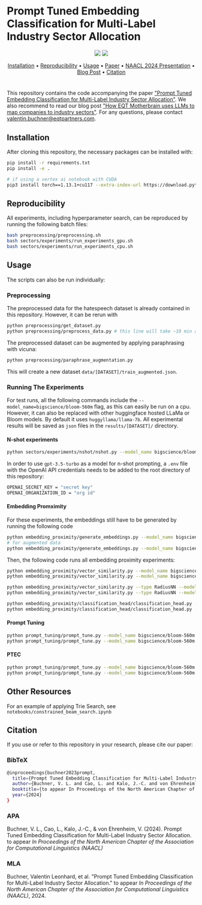 # Prompt Tuned Embedding Classification for Multi-Label Industry Sector Allocation

<p align="center">
  <a href="https://arxiv.org/abs/2309.12075"><img src="https://img.shields.io/badge/arXiv-2309.12075-red.svg?style=for-the-badge"></a>
  <a href="https://medium.com/motherbrain/how-eqt-motherbrain-uses-llms-to-map-companies-to-industry-sectors-d713e7923380"><img src="https://img.shields.io/badge/Medium-%23000000.svg?&style=for-the-badge&logo=Medium&logoColor=white"></a>
</p>

<div>
<p align="center">
  <a href="#installation">Installation</a> •
  <a href="#reproducibility">Reproducibility</a> •
  <a href="#usage">Usage</a> •
  <a href="https://arxiv.org/abs/2309.12075">Paper</a> •
  <a href="https://console.cloud.google.com/storage/browser/motherbrain-ptec?project=motherbrain-external">NAACL 2024 Presentation</a> •
  <a href="https://medium.com/motherbrain/how-eqt-motherbrain-uses-llms-to-map-companies-to-industry-sectors-d713e7923380">Blog Post</a> •
  <a href="#citation">Citation</a> 
</p>
</div>


#

This repository contains the code accompanying the paper ["Prompt Tuned Embedding Classification for Multi-Label Industry Sector Allocation"](https://arxiv.org/abs/2309.12075). We also recommend to read our blog post ["How EQT Motherbrain uses LLMs to map companies to industry sectors"](https://motherbrain.ai/how-eqt-motherbrain-uses-llms-to-map-companies-to-industry-sectors-d713e7923380). For any questions, please contact [valentin.buchner@eqtpartners.com](mailto:valentin.buchner@eqtpartners.com).


## Installation
After cloning this repository, the necessary packages can be installed with:
```bash
pip install -r requirements.txt
pip install -e .

# if using a vertex ai notebook with CUDA
pip3 install torch==1.13.1+cu117 --extra-index-url https://download.pytorch.org/whl/cu117 --no-cache-dir
```

## Reproducibility 
All experiments, including hyperparameter search, can be reproduced by running the following batch files:

```bash
bash preprocessing/preprocessing.sh
bash sectors/experiments/run_experiments_gpu.sh
bash sectors/experiments/run_experiments_cpu.sh
```

## Usage
The scripts can also be run individually:

### Preprocessing
The preprocessed data for the hatespeech dataset is already contained in this repository. However, it can be rerun with
```bash
python preprocessing/get_dataset.py
python preprocessing/preprocess_data.py # this line will take ~10 min as it summarizes long descriptions and keyword lists
```

The preprocessed dataset can be augmented by applying paraphrasing with vicuna:
```bash
python preprocessing/paraphrase_augmentation.py
```
This will create a new dataset `data/[DATASET]/train_augmented.json`.

### Running The Experiments
For test runs, all the following commands include the `--model_name=bigscience/bloom-560m` flag, as this can easily be run on a cpu. However, it can also be replaced with other huggingface hosted LLaMa or Bloom models. By default it uses `huggyllama/llama-7b`. All experimental results will be saved as `json` files in the `results/[DATASET]/` directory.

#### N-shot experiments
```bash
python sectors/experiments/nshot/nshot.py --model_name bigscience/bloom-560m
```

In order to use `gpt-3.5-turbo` as a model for n-shot prompting, a `.env` file with the OpenAI API credentials needs to be added to the root directory of this repository:

```bash
OPENAI_SECRET_KEY = "secret key"
OPENAI_ORGANIZATION_ID = "org id"
```

#### Embedding Promximity
For these experiments, the embeddings still have to be generated by running the following code

```bash
python embedding_proximity/generate_embeddings.py --model_name bigscience/bloom-560m
# for augmented data
python embedding_proximity/generate_embeddings.py --model_name bigscience/bloom-560m --augmented augmented
```

Then, the following code runs all embedding proximity experiments: 
```bash
python embedding_proximity/vector_similarity.py --model_name bigscience/bloom-560m
python embedding_proximity/vector_similarity.py --model_name bigscience/bloom-560m --augmented augmented

python embedding_proximity/vector_similarity.py --type RadiusNN --model_name bigscience/bloom-560m
python embedding_proximity/vector_similarity.py --type RadiusNN --model_name bigscience/bloom-560m --augmented augmented

python embedding_proximity/classification_head/classification_head.py --model_name bigscience/bloom-560m
python embedding_proximity/classification_head/classification_head.py --model_name bigscience/bloom-560m --augmented augmented
```

#### Prompt Tuning
```bash
python prompt_tuning/prompt_tune.py --model_name bigscience/bloom-560m --interrupt_threshold 0.01
python prompt_tuning/prompt_tune.py --model_name bigscience/bloom-560m --interrupt_threshold 0.01 --augmented augmented
```

#### PTEC
```bash
python prompt_tuning/prompt_tune.py --model_name bigscience/bloom-560m --head ch --scheduler exponential --interrupt_threshold 0.01
python prompt_tuning/prompt_tune.py --model_name bigscience/bloom-560m --head ch --scheduler exponential --interrupt_threshold 0.01 --augmented augmented
```

## Other Resources
For an example of applying Trie Search, see `notebooks/constrained_beam_search.ipynb`


## Citation
If you use or refer to this repository in your research, please cite our paper:

### BibTeX
```bash
@inproceedings{buchner2023prompt,
  title={Prompt Tuned Embedding Classification for Multi-Label Industry Sector Allocation},
  author={Buchner, V. L. and Cao, L. and Kalo, J.-C. and von Ehrenheim, V.},
  booktitle={to appear In Proceedings of the North American Chapter of the Association for Computational Linguistics (NAACL)},
  year={2024}
}
```

### APA
Buchner, V. L., Cao, L., Kalo, J.-C., & von Ehrenheim, V. (2024). Prompt Tuned Embedding Classification for Multi-Label Industry Sector Allocation. to appear *In Proceedings of the North American Chapter of the Association for Computational Linguistics (NAACL)*

### MLA
Buchner, Valentin Leonhard, et al. "Prompt Tuned Embedding Classification for Multi-Label Industry Sector Allocation." to appear *In Proceedings of the North American Chapter of the Association for Computational Linguistics (NAACL)*, 2024.
